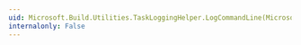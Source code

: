 ```yaml
---
uid: Microsoft.Build.Utilities.TaskLoggingHelper.LogCommandLine(Microsoft.Build.Framework.MessageImportance,System.String)
internalonly: False
---
```

